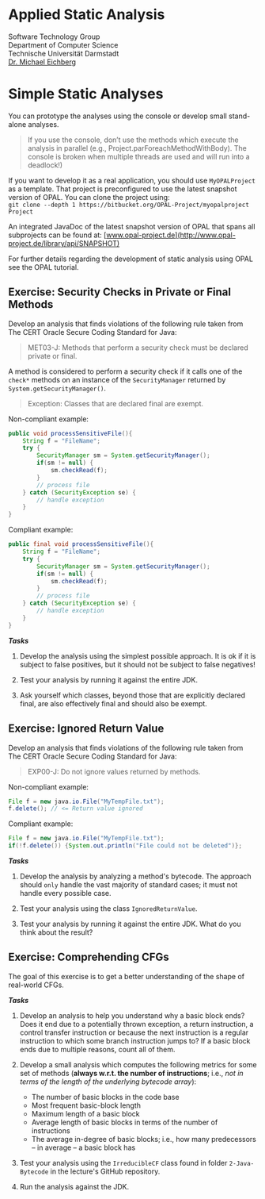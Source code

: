 # Applied Static Analysis

Software Technology Group  
Department of Computer Science  
Technische Universität Darmstadt  
[Dr. Michael Eichberg](mailto:eichberg@informatik.tu-darmstadt.de)

# Simple Static Analyses

You can prototype the analyses using the console or develop small stand-alone analyses.

> If you use the console, don’t use the methods which execute the analysis in parallel (e.g., Project.parForeachMethodWithBody). The console is broken when multiple threads are used and will run into a deadlock!)

If you want to develop it as a real application, you should use `MyOPALProject` as a template.  That project is preconfigured to use the latest snapshot version of OPAL. You can clone the project using:  
`git clone --depth 1 https://bitbucket.org/OPAL-Project/myopalproject Project`

An integrated JavaDoc of the latest snapshot version of OPAL that spans all subprojects can be found at:
[www.opal-project.de](http://www.opal-project.de/library/api/SNAPSHOT)

For further details regarding the development of static analysis using OPAL see the OPAL tutorial.

## Exercise: Security Checks in Private or Final Methods

Develop an analysis that finds violations of the following rule taken from The CERT Oracle Secure Coding Standard for Java:

> MET03-J: Methods that perform a security check must be declared private or final.

A method is considered to perform a security check if it calls one of the `check*` methods on an instance of the `SecurityManager` returned by `System.getSecurityManager()`.

> Exception: Classes that are declared final are exempt.

Non-compliant example:
```java
public void processSensitiveFile(){
    String f = "FileName";
    try {
        SecurityManager sm = System.getSecurityManager();
        if(sm != null) {
            sm.checkRead(f);
        }
        // process file
    } catch (SecurityException se) {
        // handle exception
    }
}
```

Compliant example:

```java
public final void processSensitiveFile(){
    String f = "FileName";
    try {
        SecurityManager sm = System.getSecurityManager();
        if(sm != null) {
            sm.checkRead(f);
        }
        // process file
    } catch (SecurityException se) {
        // handle exception
    }
}
```

***Tasks***

 1. Develop the analysis using the simplest possible approach. It is ok if it is subject to false positives, but it should not be subject to false negatives!
 
 1. Test your analysis by running it against the entire JDK.

 1. Ask yourself which classes, beyond those that are explicitly declared final, are also effectively final and should also be exempt.


## Exercise: Ignored Return Value

Develop an analysis that finds violations of the following rule taken from The CERT Oracle Secure Coding Standard for Java:

> EXP00-J: Do not ignore values returned by methods.

Non-compliant example:
```java
File f = new java.io.File("MyTempFile.txt");
f.delete(); // <= Return value ignored
```

Compliant example:
```java
File f = new java.io.File("MyTempFile.txt");
if(!f.delete()) {System.out.println("File could not be deleted")}; 
```

***Tasks***

 1. Develop the analysis by analyzing a method's bytecode. The approach should `only` handle the vast majority of standard cases; it must not handle every possible case. 

 1. Test your analysis using the class `IgnoredReturnValue`.

 1. Test your analysis by running it against the entire JDK. What do you think about the result?

## Exercise: Comprehending CFGs

The goal of this exercise is to get a better understanding of the shape of real-world CFGs.

***Tasks***

 1. Develop an analysis to help you understand why a basic block ends? Does it end due to a potentially thrown exception, a return instruction, a control transfer instruction or because the next instruction is a regular instruction to which some branch instruction jumps to? If a basic block ends due to multiple reasons, count all of them.
 1. Develop a small analysis which computes the following metrics for some set of methods (__always w.r.t. the number of instructions__; i.e., _not in terms of the length of the underlying bytecode array_):
    - The number of basic blocks in the code base
    - Most frequent basic-block length
    - Maximum length of a basic block 
    - Average length of basic blocks in terms of the number of instructions 
    - The average in-degree of basic blocks; i.e., how many predecessors – in average – a basic block has

 1. Test your analysis using the `IrreducibleCF` class found in folder `2-Java-Bytecode` in the lecture's GitHub repository.
 1. Run the analysis against the JDK.
